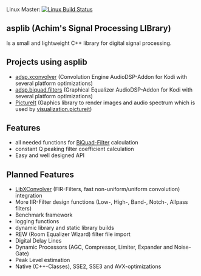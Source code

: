Linux Master: [![Linux Build Status](https://travis-ci.org/AchimTuran/asplib.svg?branch=master)](https://travis-ci.org/AchimTuran/asplib)


asplib (Achim's Signal Processing LIBrary)
-------
Is a small and lightweight C++ library for digital signal processing.

Projects using asplib
-------
* [adsp.xconvolver](https://github.com/AchimTuran/adsp.xconvolver) (Convolution Engine AudioDSP-Addon for Kodi with several platform optimizations)
* [adsp.biquad.filters](https://github.com/kodi-adsp/adsp.biquad.filters) (Graphical Equalizer AudioDSP-Addon for Kodi with several platform optimizations)
* [PictureIt](https://github.com/linuxwhatelse/PictureIt/) (Gaphics library to render images and audio spectrum which is used by [visualization.pictureit](https://github.com/linuxwhatelse/visualization.pictureit))

Features
-------
* all needed functions for [BiQuad-Filter](http://en.wikipedia.org/wiki/Digital_biquad_filter) calculation
* constant Q peaking filter coefficient calculation
* Easy and well designed API

Planned Features
-------
* [LibXConvolver](https://github.com/AchimTuran/LibXConvolver) (FIR-Filters, fast non-uniform/uniform convolution) integration
* More IIR-Filter design functions (Low-, High-, Band-, Notch-, Allpass filters)
* Benchmark framework
* logging functions
* dynamic library and static library builds
* REW (Room Equalizer Wizard) filter file import
* Digital Delay Lines
* Dynamic Processors (AGC, Compressor, Limiter, Expander and Noise-Gate)
* Peak Level estimation
* Native (C++-Classes), SSE2, SSE3 and AVX-optimizations
